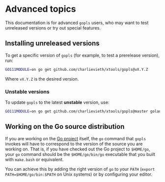 # Advanced topics

This documentation is for advanced `gopls` users, who may want to test
unreleased versions or try out special features.

## Installing unreleased versions

To get a specific version of `gopls` (for example, to test a prerelease
version), run:

```sh
GO111MODULE=on go get github.com/charlievieth/xtools/gopls@vX.Y.Z
```

Where `vX.Y.Z` is the desired version.

### Unstable versions

To update `gopls` to the latest **unstable** version, use:

```sh
GO111MODULE=on go get github.com/charlievieth/xtools/gopls@master golang.org/x/tools@master
```

## Working on the Go source distribution

If you are working on the [Go project] itself, the `go` command that `gopls`
invokes will have to correspond to the version of the source you are working
on. That is, if you have checked out the Go project to `$HOME/go`, your `go`
command should be the `$HOME/go/bin/go` executable that you built with
`make.bash` or equivalent.

You can achieve this by adding the right version of `go` to your `PATH`
(`export PATH=$HOME/go/bin:$PATH` on Unix systems) or by configuring your
editor.

[Go project]: https://go.googlesource.com/go
